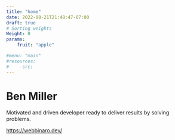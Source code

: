 ```yaml
---
title: "home"
date: 2022-08-21T21:48:47-07:00
draft: true
# Sorting weights
Weight: 0
params: 
    fruit: "apple"

#menu: "main"
#resources: 
#    -src: 
---
```


# Ben Miller

Motivated and driven developer ready to deliver results by solving problems.

https://webbinaro.dev/